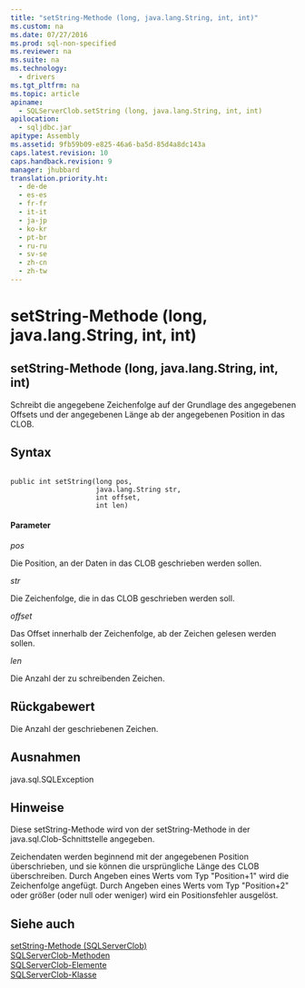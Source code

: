 ```yaml
---
title: "setString-Methode (long, java.lang.String, int, int)"
ms.custom: na
ms.date: 07/27/2016
ms.prod: sql-non-specified
ms.reviewer: na
ms.suite: na
ms.technology: 
  - drivers
ms.tgt_pltfrm: na
ms.topic: article
apiname: 
  - SQLServerClob.setString (long, java.lang.String, int, int)
apilocation: 
  - sqljdbc.jar
apitype: Assembly
ms.assetid: 9fb59b09-e825-46a6-ba5d-85d4a8dc143a
caps.latest.revision: 10
caps.handback.revision: 9
manager: jhubbard
translation.priority.ht: 
  - de-de
  - es-es
  - fr-fr
  - it-it
  - ja-jp
  - ko-kr
  - pt-br
  - ru-ru
  - sv-se
  - zh-cn
  - zh-tw
---
```

# setString-Methode (long, java.lang.String, int, int)
    
## setString\-Methode \(long, java.lang.String, int, int\)  
 Schreibt die angegebene Zeichenfolge auf der Grundlage des angegebenen Offsets und der angegebenen Länge ab der angegebenen Position in das CLOB.  
  
## Syntax  
  
```  
  
public int setString(long pos,  
                     java.lang.String str,  
                     int offset,  
                     int len)  
```  
  
#### Parameter  
 *pos*  
  
 Die Position, an der Daten in das CLOB geschrieben werden sollen.  
  
 *str*  
  
 Die Zeichenfolge, die in das CLOB geschrieben werden soll.  
  
 *offset*  
  
 Das Offset innerhalb der Zeichenfolge, ab der Zeichen gelesen werden sollen.  
  
 *len*  
  
 Die Anzahl der zu schreibenden Zeichen.  
  
## Rückgabewert  
 Die Anzahl der geschriebenen Zeichen.  
  
## Ausnahmen  
 java.sql.SQLException  
  
## Hinweise  
 Diese setString\-Methode wird von der setString\-Methode in der java.sql.Clob\-Schnittstelle angegeben.  
  
 Zeichendaten werden beginnend mit der angegebenen Position überschrieben, und sie können die ursprüngliche Länge des CLOB überschreiben. Durch Angeben eines Werts vom Typ "Position\+1" wird die Zeichenfolge angefügt. Durch Angeben eines Werts vom Typ "Position\+2" oder größer \(oder null oder weniger\) wird ein Positionsfehler ausgelöst.  
  
## Siehe auch  
 [setString-Methode &#40;SQLServerClob&#41;](../content/setString-Method--SQLServerClob-.md)   
 [SQLServerClob-Methoden](../content/SQLServerClob-Methods.md)   
 [SQLServerClob-Elemente](../content/SQLServerClob-Members.md)   
 [SQLServerClob-Klasse](../content/SQLServerClob-Class.md)  
  
  